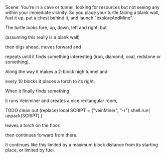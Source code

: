  Scene: You're in a cave or tunnel, 
 looking for resources but not 
 seeing any within your immediate 
 vicinity.  So you place your turtle
 facing a blank wall, fuel it up, put
  a chest behind it, and launch 
 "exploreAndMine". 




 The turtle looks 
 fore, up, down, left and right, but 

 (assuming this really is a blank 
 wall)
 
 then digs ahead, moves 
 forward and 

 repeats until it finds 
 something interesting (iron, 
 diamond, coal, redstone or 
 something).  

 Along the way it makes 
 a 2-block high tunnel and 

 every 10 
 blocks it places a torch to its 
 right. 

 When it finally finds 
 something 

 it runs Veinminer and 
 creates a nice rectangular room, 


 TODO clean out (replace)
 local SCRIPT = {"veinMiner", "-r"}
 shell.run( unpack(SCRIPT) )

 leaves a torch on the floor 

then 
 continues forward from there.

 It continues like this limited by a 
 maximum block distance from its 
 starting place, or limited by fuel.


